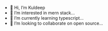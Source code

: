 - 👋 Hi, I’m Kuldeep
- 👀 I’m interested in mern stack...
- 🌱 I’m currently learning typescript...
- 💞️ I’m looking to collaborate on open source...

<!---
KuldeepShakya1159/KuldeepShakya1159 is a ✨ special ✨ repository because its `README.md` (this file) appears on your GitHub profile.
You can click the Preview link to take a look at your changes.
--->

